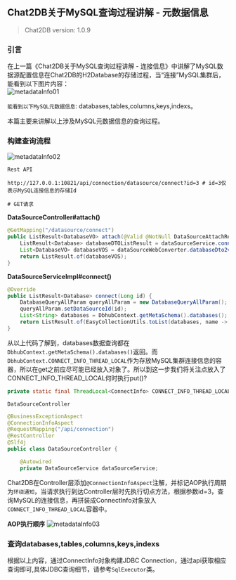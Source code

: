 ## Chat2DB关于MySQL查询过程讲解 - 元数据信息

>Chat2DB version: 1.0.9 

### 引言    
在上一篇《Chat2DB关于MySQL查询过程讲解 - 连接信息》中讲解了MySQL数据源配置信息在Chat2DB的H2Database的存储过程，当“连接”MySQL集群后，能看到以下图片内容：    
![metadataInfo01](http://img.xinzhuxiansheng.com/blogimgs/chat2db/metadataInfo01.png)    

`能看到以下MySQL元数据信息`: databases,tables,columns,keys,indexs。     

本篇主要来讲解以上涉及MySQL元数据信息的查询过程。   

### 构建查询流程
![metadataInfo02](http://img.xinzhuxiansheng.com/blogimgs/chat2db/metadataInfo02.png)    

`Rest API`      
```shell
http://127.0.0.1:10821/api/connection/datasource/connect?id=3 # id=3仅表示MySQL连接信息的存储Id

# GET请求
```     

**DataSourceController#attach()**
```java
@GetMapping("/datasource/connect")
public ListResult<DatabaseVO> attach(@Valid @NotNull DataSourceAttachRequest request) {
    ListResult<Database> databaseDTOListResult = dataSourceService.connect(request.getId());
    List<DatabaseVO> databaseVOS = dataSourceWebConverter.databaseDto2vo(databaseDTOListResult.getData());
    return ListResult.of(databaseVOS);
}
``` 

**DataSourceServiceImpl#connect()** 
```java
@Override
public ListResult<Database> connect(Long id) {
    DatabaseQueryAllParam queryAllParam = new DatabaseQueryAllParam();
    queryAllParam.setDataSourceId(id);
    List<String> databases = DbhubContext.getMetaSchema().databases();
    return ListResult.of(EasyCollectionUtils.toList(databases, name -> Database.builder().name(name).build()));
}
```
从以上代码了解到，databases数据查询都在`DbhubContext.getMetaSchema().databases()`返回。而`DbhubContext.CONNECT_INFO_THREAD_LOCAL`作为存放MySQL集群连接信息的容器，所以在get之前应尽可能已经放入对象了。所以到这一步我们将关注点放入了CONNECT_INFO_THREAD_LOCAL何时执行put()?      
```java
private static final ThreadLocal<ConnectInfo> CONNECT_INFO_THREAD_LOCAL = new ThreadLocal<>();  
```   

`DataSourceController`    
```java
@BusinessExceptionAspect
@ConnectionInfoAspect
@RequestMapping("/api/connection")
@RestController
@Slf4j
public class DataSourceController {

    @Autowired
    private DataSourceService dataSourceService;
```

Chat2DB在Controller层添加`@ConnectionInfoAspect`注解，并标记AOP执行周期为`环绕通知`，当请求执行到达Controller层时先执行切点方法，根据参数id=3，查询MySQL的连接信息，再拼装成ConnectInfo对象放入`CONNECT_INFO_THREAD_LOCAL`容器中。

**AOP执行顺序** 
![metadataInfo03](http://img.xinzhuxiansheng.com/blogimgs/chat2db/metadataInfo03.png) 


### 查询databases,tables,columns,keys,indexs    
根据以上内容，通过ConnectInfo对象构建JDBC Connection，通过api获取相应查询即可,具体JDBC查询细节，请参考`SqlExecutor`类。 


